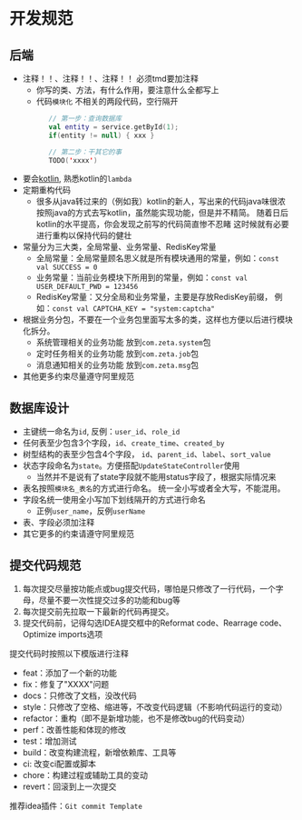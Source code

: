 # 开发规范



## 后端

- 注释！！、注释！！、注释！！ 必须tmd要加注释
  - 你写的类、方法，有什么作用，要注意什么全都写上
  - 代码`模块化` 不相关的两段代码，空行隔开
    ```kotlin
       // 第一步：查询数据库
       val entity = service.getById(1);
       if(entity != null) { xxx }
    
       // 第二步：干其它的事
       TODO('xxxx')   
    ```
- 要会[kotlin](https://www.kotlincn.net/docs/reference/keyword-reference.html), 熟悉kotlin的`lambda`
- 定期重构代码
  - 很多从java转过来的（例如我）kotlin的新人，写出来的代码java味很浓
    按照java的方式去写kotlin，虽然能实现功能，但是并不精简。
    随着日后kotlin的水平提高，你会发现之前写的代码简直惨不忍睹
    这时候就有必要进行重构以保持代码的健壮
- 常量分为三大类，全局常量、业务常量、RedisKey常量
  - 全局常量：全局常量顾名思义就是所有模块通用的常量，例如：`const val SUCCESS = 0`
  - 业务常量：当前业务模块下所用到的常量，例如：`const val USER_DEFAULT_PWD = 123456`
  - RedisKey常量：又分全局和业务常量，主要是存放RedisKey前缀， 例如：`const val CAPTCHA_KEY = "system:captcha"`
- 根据业务分包，不要在一个业务包里面写太多的类，这样也方便以后进行模块化拆分。 
  - 系统管理相关的业务功能 放到`com.zeta.system`包
  - 定时任务相关的业务功能 放到`com.zeta.job`包
  - 消息通知相关的业务功能 放到`com.zeta.msg`包
- 其他更多约束尽量遵守阿里规范



## 数据库设计

- 主键统一命名为`id`, 反例：`user_id`、`role_id`
- 任何表至少包含3个字段，`id`、`create_time`、`created_by`
- 树型结构的表至少包含4个字段， `id`、`parent_id`、`label`、`sort_value`
- 状态字段命名为`state`。方便搭配`UpdateStateController`使用
  - 当然并不是说有了state字段就不能用status字段了，根据实际情况来
- 表名按照`模块名_表名`的方式进行命名。 统一全小写或者全大写，不能混用。
- 字段名统一使用全小写加下划线隔开的方式进行命名
  - 正例`user_name`，反例`userName`
- 表、字段必须加注释
- 其它更多的约束请遵守阿里规范



## 提交代码规范

1. 每次提交尽量按功能点或bug提交代码，哪怕是只修改了一行代码，一个字母，尽量不要一次性提交过多的功能和bug等
2. 每次提交前先拉取一下最新的代码再提交。
3. 提交代码前，记得勾选IDEA提交框中的Reformat code、Rearrage code、Optimize imports选项



提交代码时按照以下模版进行注释

- feat：添加了一个新的功能
- fix：修复了"XXXX"问题
- docs：只修改了文档，没改代码
- style：只修改了空格、缩进等，不改变代码逻辑（不影响代码运行的变动）
- refactor：重构（即不是新增功能，也不是修改bug的代码变动）
- perf：改善性能和体现的修改
- test：增加测试
- build：改变构建流程，新增依赖库、工具等
- ci: 改变ci配置或脚本
- chore：构建过程或辅助工具的变动
- revert：回滚到上一次提交

推荐idea插件：`Git commit Template`
